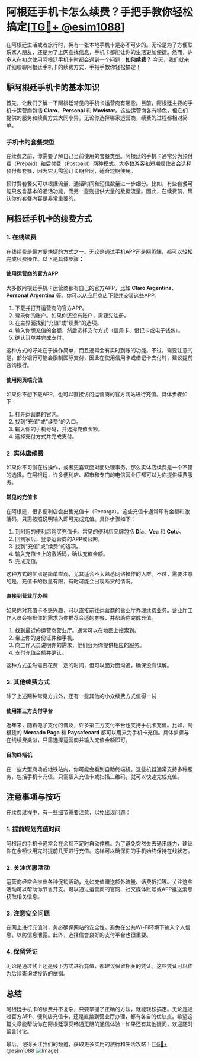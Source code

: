 # 阿根廷手机卡怎么续费？手把手教你轻松搞定[[TG💪+ @esim1088](https://t.me/s/esim1088)]

在阿根廷生活或者旅行时，拥有一张本地手机卡是必不可少的。无论是为了方便联系家人朋友，还是为了上网查找信息，手机卡都能让你的生活更加便捷。然而，许多人在初次使用阿根廷手机卡时都会遇到一个问题：**如何续费？** 今天，我们就来详细聊聊阿根廷手机卡的续费方式，手把手教你轻松搞定！

## 馿阿根廷手机卡的基本知识

首先，让我们了解一下阿根廷常见的手机卡运营商有哪些。目前，阿根廷主要的手机卡运营商包括 **Claro**、**Personal** 和 **Movistar**。这些运营商各有特色，但它们提供的服务和续费方式大同小异。无论你选择哪家运营商，续费的过程都相对简单。

### 手机卡的套餐类型

在续费之前，你需要了解自己当前使用的套餐类型。阿根廷的手机卡通常分为预付费（Prepaid）和后付费（Postpaid）两种模式。大多数游客和短期居住者会选择预付费套餐，因为它无需签订长期合同，适合短期使用。

预付费套餐又可以根据流量、通话时间和短信数量进一步细分。比如，有些套餐可能只包含基本的通话功能，而另一些则提供大量的数据流量。因此，在续费前，确认你的套餐内容是非常重要的。

## 阿根廷手机卡的续费方式

### 1. 在线续费

在线续费是最方便快捷的方式之一。无论是通过手机APP还是网页端，都可以轻松完成续费操作。以下是具体步骤：

#### 使用运营商的官方APP

大多数阿根廷手机卡运营商都有自己的官方APP，比如 **Claro Argentina**、**Personal Argentina** 等。你可以从应用商店下载并安装这些APP。

1. 下载并打开运营商的官方APP。
2. 登录你的账户。如果你还没有账户，需要先注册。
3. 在主界面找到“充值”或“续费”的选项。
4. 输入你想充值的金额，然后选择支付方式（信用卡、借记卡或电子钱包）。
5. 确认订单并完成支付。

这种方式的好处在于操作简单，而且通常会有实时到账的功能。不过，需要注意的是，部分银行可能会限制国际支付，因此在使用信用卡或借记卡支付时，建议提前咨询银行。

#### 使用网页端充值

如果你不想下载APP，也可以直接访问运营商的官方网站进行充值。具体步骤如下：

1. 打开运营商的官网。
2. 找到“充值”或“续费”的入口。
3. 输入你的手机号码，并选择充值金额。
4. 选择支付方式并完成支付。

### 2. 实体店续费

如果你不习惯在线操作，或者更喜欢面对面处理事务，那么实体店续费是一个不错的选择。在阿根廷，许多便利店、超市和专门的电信营业厅都可以为你提供续费服务。

#### 常见的充值卡

在阿根廷，很多便利店会出售充值卡（Recarga）。这些充值卡通常印有金额和激活码，只需按照说明输入即可完成充值。具体步骤如下：

1. 到附近的便利店购买充值卡。常见的便利店品牌包括 **Día**、**Vea** 和 **Coto**。
2. 回到家后，登录运营商的APP或官网。
3. 找到“充值”或“续费”的选项。
4. 输入充值卡上的激活码，确认充值金额。
5. 完成充值。

这种方式的优点是简单直观，尤其适合不太熟悉网络操作的人群。不过，需要注意的是，充值卡的数量有限，有时可能会出现断货的情况。

#### 直接到营业厅办理

如果你对充值卡不感兴趣，可以直接前往运营商的营业厅办理续费业务。营业厅工作人员会根据你的需求为你推荐合适的套餐，并帮助你完成充值。

1. 找到最近的运营商营业厅。通常可以在地图上搜索到。
2. 带上你的身份证件和手机。
3. 向工作人员说明你的需求，他们会为你提供相应的服务。
4. 支付充值金额并确认。

这种方式虽然需要花费一定的时间，但可以面对面沟通，确保没有误解。

### 3. 其他续费方式

除了上述两种常见方式外，还有一些其他的小众续费方式值得一试：

#### 使用第三方支付平台

近年来，随着电子支付的普及，许多第三方支付平台也支持手机卡充值。比如，阿根廷的 **Mercado Pago** 和 **Paysafecard** 都可以用来为手机卡充值。具体步骤与在线续费类似，只需选择运营商并输入充值金额即可。

#### 自助终端机

在一些大型商场或地铁站内，你可能会看到自助终端机。这些机器通常支持多种服务，包括手机卡充值。只需插入充值卡或扫描二维码，就可以快速完成充值。

## 注意事项与技巧

在续费过程中，有一些细节需要注意，以免出现问题：

### 1. 提前规划充值时间

阿根廷的手机卡通常会在余额不足时自动停机。为了避免突然失去通讯能力，建议你在余额快用完时提前几天进行充值。这样可以确保你的手机始终保持在线状态。

### 2. 关注优惠活动

运营商经常会推出各种促销活动，比如充值赠送额外流量、话费折扣等。关注这些活动可以帮助你节省开支。可以通过运营商的官网、社交媒体账号或APP推送消息获取相关信息。

### 3. 注意安全问题

在网上进行充值时，务必确保网站的安全性。避免在公共Wi-Fi环境下输入个人信息，以防信息泄露。此外，选择信誉良好的支付平台也很重要。

### 4. 保留凭证

无论是通过线上还是线下方式进行充值，都建议保留相关的凭证。这些凭证可以作为后续查询或投诉的依据。

## 总结

阿根廷手机卡的续费并不复杂，只要掌握了正确的方法，就能轻松搞定。无论是通过官方APP、便利店充值卡，还是直接到营业厅办理，都有各自的优缺点。希望这篇文章能帮助你在阿根廷享受畅通无阻的通信体验！如果还有其他疑问，欢迎随时留言讨论。

最后，记得关注我们的频道，获取更多实用的旅行和生活攻略！[[TG💪+ @esim1088](https://t.me/s/esim1088) ![Image](https://i.postimg.cc/4NQfJmqS/Snipaste-2025-05-13-00-14-12.png)]